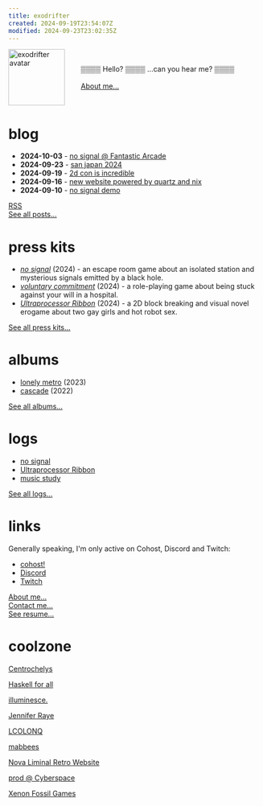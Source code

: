 ```yaml
---
title: exodrifter
created: 2024-09-19T23:54:07Z
modified: 2024-09-23T23:02:35Z
---
```


<div style="display: flex; flex-direction: row; align-items: center;">
<img src="blog/avatar.png" alt="exodrifter avatar" align="left" style="width: 7rem; margin-right: 2rem;"/>

▒▒▒▒ Hello? ▒▒▒▒ ...can you hear me? ▒▒▒▒ <br/><br/>
[About me...](about.md)

</div>

# blog

- **2024-10-03** - [no signal @ Fantastic Arcade](blog/20241003184428.md)
- **2024-09-23** - [san japan 2024](blog/20240919203503.md)
- **2024-09-19** - [2d con is incredible](blog/20240919200017.md)
- **2024-09-16** - [new website powered by quartz and nix](blog/20240916090424.md)
- **2024-09-10** - [no signal demo](blog/20240910235854.md)

[<i class="ri-rss-fill"></i> RSS](blog/index.xml) <br/>
[See all posts...](blog/index.md)

# press kits

- _[no signal](press-kits/no-signal.md)_ (2024) - an escape room game about an isolated station and mysterious signals emitted by a black hole.
- _[voluntary commitment](press-kits/voluntary-commitment.md)_ (2024) - a role-playing game about being stuck against your will in a hospital.
- _[Ultraprocessor Ribbon](press-kits/ultraprocessor-ribbon.md)_ (2024) - a 2D block breaking and visual novel erogame about two gay girls and hot robot sex.

[See all press kits...](press-kits/index.md)

# albums

- [lonely metro](albums/lonely-metro/index.md) (2023)
- [cascade](albums/cascade/index.md) (2022)

[See all albums...](albums/index.md)

# logs

- [no signal](notes/no-signal.md)
- [Ultraprocessor Ribbon](notes/ultraprocessor-ribbon.md)
- [music study](notes/music-study.md)

[See all logs...](tags/log.md)

# links

Generally speaking, I'm only active on Cohost, Discord and Twitch:
- <i class="ri-discuss-fill"></i> [cohost!](https://cohost.org/exodrifter)
- <i class="ri-discord-fill"></i> [Discord](https://discord.gg/arqFQVt)
- <i class="ri-twitch-fill"></i> [Twitch](https://www.twitch.tv/exodrifter_)

[About me...](about.md)<br/>
[Contact me...](contact.md)<br/>
[See resume...](resume.md)

# coolzone

<div class="flex">

[Centrochelys](http://www.brendanmcleod.dev/)

[Haskell for all](https://www.haskellforall.com/)

[illuminesce.](https://chostett.com/)

[Jennifer Raye](https://jennraye.moe)

[LCOLONQ](https://pub.colonq.computer/~llll/)

[mabbees](https://mabbees.neocities.org/)

[Nova Liminal Retro Website](https://novashy.com/webjam/index.html)

[prod @ Cyberspace](https://pub.colonq.computer/~prod/)

[Xenon Fossil Games](http://xenonfossil.games)

</div>
